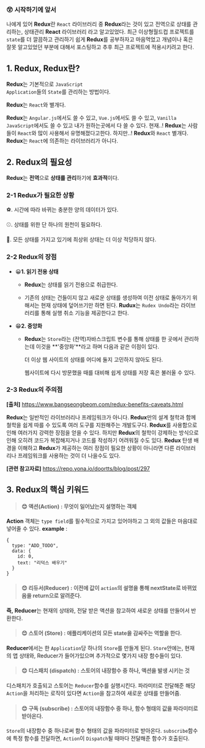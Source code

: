 ### 😲 시작하기에 앞서

나에게 있어 **Redux**란 <code>React</code> 라이브러리 중 **Redux**라는 것이 있고
전역으로 상태를 관리하는, 상태관리 **React** 라이브러리 라고 알고있었다.
최근 이상형월드컵 프로젝트를 <code>state</code>를 더 깔끔하고 관리하기 쉽게
**Redux**를 공부하자고 마음먹었고 개념이나 혹은 잘못 알고있었던 부분에
대해서 포스팅하고 추후 최근 프로젝트에 적용시키려고 한다.

## 1. Redux, Redux란?

**Redux**는
기본적으로 <code>JavaScript Application</code>들의 <code>State</code>를 관리하는 방법이다.

**Redux**는 <code>React</code>와 별개다.

**Redux**는
<code>Angular.js</code>에서도 쓸 수 있고,
<code>Vue.js</code>에서도 쓸 수 있고,
<code>Vanilla JavaScript</code>에서도 쓸 수 있고
내가 원하는곳에서 다 쓸 수 있다.
현재..!
**Redux**는 사람들이 <code>React</code>와 많이 사용해서 유명해졌다고한다.
하지만..!
**Redux**와 <code>React</code> 별개다.
**Redux**는 <code>React</code>에 의존하는 라이브러리가 아니다.

## 2. Redux의 필요성

**Redux**는 **전역**으로 **상태를 관리**하기에 **효과적**이다.

### 2-1 Redux가 필요한 상황

⚽. 시간에 따라 바뀌는 충분한 양의 데이터가 있다.

⚾. 상태를 위한 단 하나의 원천이 필요하다.

🥎. 모든 상태를 가지고 있기에 최상위 상태는 더 이상 적당하지 않다.

### 2-2 Redux의 장점

- 😀**1. 읽기 전용 상태**

  - **Redux**는 상태를 읽기 전용으로 취급한다.

  - 기존의 상태는 건들이지 않고 새로운 상태를 생성하여 이전 상태로 돌아가기 위해서는 현재 상태에 덮어쓰기만 하면 된다.
    **Rudux**는 <code>Rudex Undo</code>라는 라이브러리를 통해
    실행 취소 기능을 제공한다고 한다.

- 😁**2. 중앙화**
  - **Redux**는 <code>Store</code>라는 (전역)자바스크립트 변수를 통해
    상태를 한 곳에서 관리하는데 이것을 **'중앙화'**라고 하며
    다음과 같은 이점이 있다.


      더 이상 웹 사이트의 상태를 어디에 둘지 고민하지 않아도 된다.

      웹사이트에 다시 방문했을 때를 대비해 쉽게 상태를 저장 혹은
      불러올 수 있다.

### 2-3 Redux의 주의점

**[출처]** https://www.bangseongbeom.com/redux-benefits-caveats.html

**Redux**는 일반적인 라이브러리나 프레임워크가 아니다.
**Redux**만의 설계 철학과 함께 철학을 쉽게 따를 수 있도록
여러 도구를 지원해주는 개발도구다.
**Redux**를 사용함으로 인해 여러가지 강력한 장점을 얻을 수 있다.
하지만
**Redux**의 철학이 강제하는 방식으로 인해 오히려 코드가
복잡해지거나 코드를 작성하기 어려워질 수도 있다.
**Redux** 탄생 배경을 이해하고 **Redux**가 제공하는 여러 장점이 필요한 상황이 아니라면 다른 라이브러리나 프레임워크를 사용하는 것이 더 나을수도 있다.

**[관련 참고자료]** https://repo.yona.io/doortts/blog/post/297

## 3. Redux의 핵심 키워드

> #### 😊 액션(Action) : 무엇이 일어났는지 설명하는 객체

**Action** 객체는 <code>type field</code>를 필수적으로 가지고 있어야하고
그 외의 값들은 마음대로 넣어줄 수 있다.
**example** :

```
{
  type: "ADD_TODO",
  data: {
    id: 0,
    text: "리덕스 배우기"
  }
}
```

> #### 😊 리듀서(Reducer) : 이전에 값이 <code>action</code>의 설명을 통해 nextState로 바뀌었음을 return으로 알려준다.

**즉,** **Reducer**는 현재의 상태와, 전달 받은 액션을 참고하여
새로운 상태를 만들어서 반환한다.

> #### 😊 스토어 (Store) : 애플리케이션의 모든 state을 감싸주는 역할을 한다.

**Reducer**에서는 한 <code>Application</code>당 하나의 <code>Store</code>를 만들게 된다.
<code>Store</code>안에는, 현재의 앱 상태와, Reducer가 들어가있으며
추가적으로 몇가지 내장 함수들이 있다.

> #### 😊 디스패치 (dispatch) : 스토어의 내장함수 중 하나, 액션을 발생 시키는 것

디스패치가 호출되고 스토어는 <code>Reducer</code>함수를 실행시킨다.
파라미터로 전달해준 해당 <code>Action</code>을 처리하는 로직이 있다면
<code>Action</code>을 참고하여 새로운 상태를 만들어줌.

> #### 😊 구독 (subscribe) : 스토어의 내장함수 중 하나, 함수 형태의 값을 파라미터로 받아온다.

<code>Store</code>의 내장함수 중 하나로써 함수 형태의 값을 파라미터로 받아온다.
<code>subscribe</code>함수에 특정 함수를 전달하면,
<code>Action</code>이 <code>Dispatch</code>될 때마다 전달해준 함수가 호출된다.
